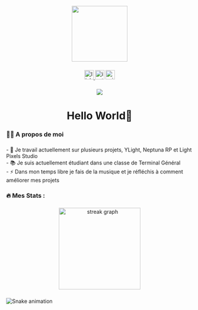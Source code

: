 <br clear="both">

<div align="center">
  <img height="150" src="https://media.discordapp.net/attachments/1185269154933117018/1211322474600333432/IMG_20230627_150923_583.jpg?ex=65edc6f7&is=65db51f7&hm=4d55eeca63e274be4d636abf1aa94dad232b0ed7db51fcb55c275d268e5dd4a4&=&format=webp&width=428&height=428"  />
</div>

###

<div align="center">
  <a href="https://www.linkedin.com/in/zolt%C3%A1n-vanel-a81aa5218/" target="_blank">
    <img src="https://img.shields.io/static/v1?message=LinkedIn&logo=linkedin&label=&color=0077B5&logoColor=white&labelColor=&style=for-the-badge" height="25" alt="linkedin logo"  />
  </a>
  <img src="https://img.shields.io/static/v1?message=Instagram&logo=instagram&label=&color=E4405F&logoColor=white&labelColor=&style=for-the-badge" height="25" alt="instagram logo"  />
  <img src="https://img.shields.io/static/v1?message=Outlook&logo=microsoft-outlook&label=&color=0078D4&logoColor=white&labelColor=&style=for-the-badge" height="25" alt="microsoft-outlook logo"  />
</div>

###

<div align="center">
  <img src="https://profile-counter.glitch.me/Zoltan-V/count.svg?"  />
</div>

###

<h1 align="center">Hello World👋</h1>

###

<h3 align="left">👩‍💻  A propos de moi</h3>

###

<p align="left">- 🔭 Je travail actuellement sur plusieurs projets, YLight, Neptuna RP et Light Pixels Studio<br>- 📚 Je suis actuellement étudiant dans une classe de Terminal Général<br>- ⚡ Dans mon temps libre je fais de la musique et je réfléchis à comment améliorer mes projets</p>

###

<h3 align="left"></h3>

###

<div align="left">
</div>

###

<h3 align="left">🔥   Mes Stats :</h3>

###

<div align="center">
  <img src="https://streak-stats.demolab.com?user=Zoltan-V&locale=en&mode=daily&theme=dark&hide_border=false&border_radius=5&order=3" height="220" alt="streak graph"  />
</div>

###

<img src="https://profile-readme-generator.com/assets/snake.svg" alt="Snake animation" />

###
